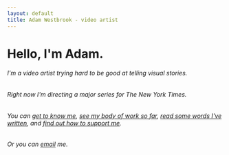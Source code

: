 ```yaml
---
layout: default
title: Adam Westbrook - video artist
---
```


# Hello, I'm Adam.

###### I'm a video artist trying hard to be good at telling visual stories.

###### Right now I'm directing a major series for The New York Times.

###### You can [get to know me](/biography), [see my body of work so far](/portfolio), [read some words I've written](/words), and [find out how to support me](/support).

###### Or you can [email](mailto:adam@adamwestbrook.co.uk) me.